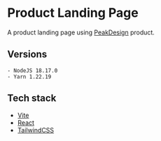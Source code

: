 # Product Landing Page

A product landing page using [PeakDesign](https://www.peakdesign.com/) product.

## Versions
```
- NodeJS 18.17.0
- Yarn 1.22.19
```

## Tech stack
- [Vite](https://vitejs.dev/)
- [React](https://react.dev/)
- [TailwindCSS](https://tailwindcss.com/)

